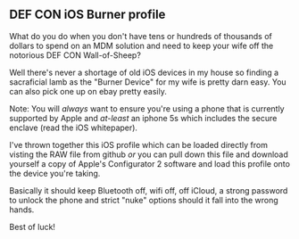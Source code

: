 ## DEF CON iOS Burner profile

What do you do when you don't have tens or hundreds of thousands of dollars to spend on an MDM solution and need to keep your 
wife off the notorious DEF CON Wall-of-Sheep?

Well there's never a shortage of old iOS devices in my house so finding a sacraficial lamb as the "Burner Device" for my wife 
is pretty darn easy. You can also pick one up on ebay pretty easily. 

Note: You will _always_ want to ensure you're using a phone that is currently supported by Apple and _at-least_ an iphone 5s which includes
the secure enclave (read the iOS whitepaper). 

I've thrown together this iOS profile which can be loaded directly from visting the RAW file from github *or* you can pull down this file
and download yourself a copy of Apple's Configurator 2 software and load this profile onto the device you're taking. 

Basically it should keep Bluetooth off, wifi off, off iCloud, a strong password to unlock the phone and strict "nuke" options should
it fall into the wrong hands. 

Best of luck!
